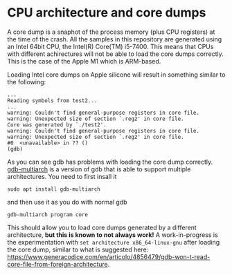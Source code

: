 # CPU architecture and core dumps

A core dump is a snaphot of the process memory (plus CPU registers) at the time of the crash. All the samples in this repository are generated using an Intel 64bit CPU, the Intel(R) Core(TM) i5-7400. This means that CPUs with different achirectures will not be able to load the core dumps correctly. This is the case of the Apple M1 which is ARM-based. 

Loading Intel core dumps on Apple silicone will result in something similar to the following:

```
...
Reading symbols from test2...
...
warning: Couldn't find general-purpose registers in core file.
warning: Unexpected size of section `.reg2' in core file.
Core was generated by `./test2'.
warning: Couldn't find general-purpose registers in core file.
warning: Unexpected size of section `.reg2' in core file.
#0  <unavailable> in ?? ()
(gdb) 

```

As you can see gdb has problems with loading the core dump correctly. [gdb-multiarch](https://packages.ubuntu.com/focal/gdb-multiarch) is a version of gdb that is able to support multiple architectures. You need to first insall it 

```
sudo apt install gdb-multiarch
``` 

and then use it as you do with normal gdb

```
gdb-multiarch program core
```

This should allow you to load core dumps generated by a different architecture, **but this is known to not always work!** A work-in-progress is the experimentation with ```set architecture x86_64-linux-gnu``` after loading the core dump, similar to what is suggested here: https://www.generacodice.com/en/articolo/4856479/gdb-won-t-read-core-file-from-foreign-architecture.


